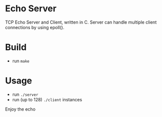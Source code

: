 # Echo Server
TCP Echo Server and Client, written in C. Server can handle multiple client connections by using epoll(). 

# Build
- run ```make```

# Usage
- run ```./server```
- run (up to 128) ```./client``` instances
  
Enjoy the echo
